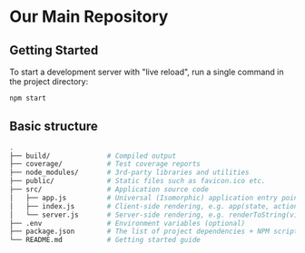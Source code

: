 

# Our Main Repository

## Getting Started

To start a development server with "live reload", run a single command in the project directory:

```bash
npm start
```

## Basic structure

```bash
.
├── build/              # Compiled output
├── coverage/           # Test coverage reports
├── node_modules/       # 3rd-party libraries and utilities
├── public/             # Static files such as favicon.ico etc.
├── src/                # Application source code
│   ├── app.js          # Universal (Isomorphic) application entry point
│   ├── index.js        # Client-side rendering, e.g. app(state, actions, view, container)
│   └── server.js       # Server-side rendering, e.g. renderToString(view, state, actions)
├── .env                # Environment variables (optional)
├── package.json        # The list of project dependencies + NPM scripts
└── README.md           # Getting started guide
```
